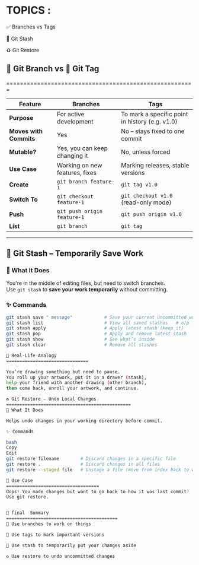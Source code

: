 TOPICS :
=================

✅ Branches vs Tags

🧳 Git Stash

♻️ Git Restore


## 🔀 Git Branch vs 🔖 Git Tag 
=======================================================

| Feature           | Branches                          | Tags                                      |
|-------------------|-----------------------------------|-------------------------------------------|
| **Purpose**        | For active development             | To mark a specific point in history (e.g. v1.0) |
| **Moves with Commits** | Yes                            | No – stays fixed to one commit            |
| **Mutable?**       | Yes, you can keep changing it     | No, unless forced                         |
| **Use Case**       | Working on new features, fixes    | Marking releases, stable versions         |
| **Create**         | `git branch feature-1`            | `git tag v1.0`                            |
| **Switch To**      | `git checkout feature-1`          | `git checkout v1.0` (read-only mode)      |
| **Push**           | `git push origin feature-1`       | `git push origin v1.0`                    |
| **List**           | `git branch`                      | `git tag`                                 |

---

## 🧳 Git Stash – Temporarily Save Work

### 🎯 What It Does
You're in the middle of editing files, but need to switch branches.  
Use `git stash` to **save your work temporarily** without committing.

### ✨ Commands

```bash
git stash save " message"            # Save your current uncommitted work
git stash list                       # View all saved stashes   # o/p : stash@{1289} ,stash@{9089}
git stash apply                      # Apply latest stash (keep it)
git stash pop                        # Apply and remove latest stash
git stash show                       # See what’s inside
git stash clear                      # Remove all stashes

🧠 Real-Life Analogy
===============================

You’re drawing something but need to pause.
You roll up your artwork, put it in a drawer (stash),
help your friend with another drawing (other branch),
then come back, unroll your artwork, and continue.

♻️ Git Restore – Undo Local Changes
===============================================
🎯 What It Does

Helps undo changes in your working directory before commit.

✨ Commands

bash
Copy
Edit
git restore filename        # Discard changes in a specific file
git restore .               # Discard changes in all files
git restore --staged file   # Unstage a file (move from index back to working area)

🧠 Use Case
===================================
Oops! You made changes but want to go back to how it was last commit?
Use git restore.


🙌 final  Summary
==========================================
🔀 Use branches to work on things

🔖 Use tags to mark important versions

🧳 Use stash to temporarily put your changes aside

♻️ Use restore to undo uncommitted changes

